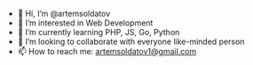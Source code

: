 - 👋 Hi, I’m @artemsoldatov
- 👀 I’m interested in Web Development
- 🌱 I’m currently learning PHP, JS, Go, Python
- 💞️ I’m looking to collaborate with everyone like-minded person
- 📫 How to reach me: artemsoldatov1@gmail.com
<!---
artemsoldatov/artemsoldatov is a ✨ special ✨ repository because its `README.md` (this file) appears on your GitHub profile.
You can click the Preview link to take a look at your changes.
--->
